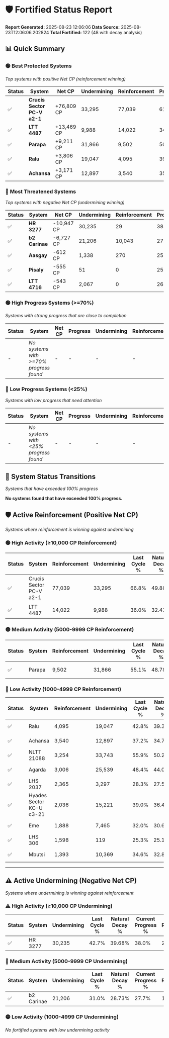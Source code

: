 # 🛡️ Fortified Status Report

**Report Generated:** 2025-08-23 12:06:06
**Data Source:** 2025-08-23T12:06:06.202824
**Total Fortified:** 122 (48 with decay analysis)

## 📊 Quick Summary

### 🟢 **Best Protected Systems**
*Top systems with positive Net CP (reinforcement winning)*

| Status | System | Net CP | Undermining | Reinforcement | Progress |
|--------|--------|--------|-------------|---------------|----------|
| ✅ | **Crucis Sector PC-V a2-1** | +76,809 CP | 33,295 | 77,039 | 61.7% |
| ✅ | **LTT 4487** | +13,469 CP | 9,988 | 14,022 | 34.5% |
| ✅ | **Parapa** | +9,211 CP | 31,866 | 9,502 | 50.2% |
| ✅ | **Ralu** | +3,806 CP | 19,047 | 4,095 | 39.9% |
| ✅ | **Achansa** | +3,171 CP | 12,897 | 3,540 | 35.2% |

### 🔴 **Most Threatened Systems**
*Top systems with negative Net CP (undermining winning)*

| Status | System | Net CP | Undermining | Reinforcement | Progress |
|--------|--------|--------|-------------|---------------|----------|
| ✅ | **HR 3277** | -10,947 CP | 30,235 | 29 | 38.0% |
| ✅ | **b2 Carinae** | -6,727 CP | 21,206 | 10,043 | 27.7% |
| ✅ | **Aasgay** | -612 CP | 1,338 | 270 | 25.7% |
| ✅ | **Pisaly** | -555 CP | 51 | 0 | 25.0% |
| ✅ | **LTT 4716** | -543 CP | 2,067 | 0 | 26.5% |

### 🟢 **High Progress Systems (>=70%)**
*Systems with strong progress that are close to completion*

| Status | System | Net CP | Progress | Undermining | Reinforcement |
|--------|--------|--------|----------|-------------|---------------|
| - | *No systems with >=70% progress found* | - | - | - | - |

### 🔴 **Low Progress Systems (<25%)**
*Systems with low progress that need attention*

| Status | System | Net CP | Progress | Undermining | Reinforcement |
|--------|--------|--------|----------|-------------|---------------|
| - | *No systems with <25% progress found* | - | - | - | - |
## 🔄 System Status Transitions
*Systems that have exceeded 100% progress*

**No systems found that have exceeded 100% progress.**

## 🛡️ Active Reinforcement (Positive Net CP)
*Systems where reinforcement is winning against undermining*

### 🟢 High Activity (≥10,000 CP Reinforcement)

| Status | System | Reinforcement | Undermining | Last Cycle % | Natural Decay % | Current Progress % | Current CP | Net CP | Activity |
|--------|--------|---------------|-------------|--------------|-----------------|-------------------|------------|--------|----------|
| ✅ | Crucis Sector PC-V a2-1 | 77,039 | 33,295 | 66.8% | 49.88% | 61.7% | 401,050 | +76,809 | 🟢 High Reinforcement |
| ✅ | LTT 4487 | 14,022 | 9,988 | 36.0% | 32.43% | 34.5% | 224,249 | +13,469 | 🟢 High Reinforcement |

### 🟡 Medium Activity (5000-9999 CP Reinforcement)

| Status | System | Reinforcement | Undermining | Last Cycle % | Natural Decay % | Current Progress % | Current CP | Net CP | Activity |
|--------|--------|---------------|-------------|--------------|-----------------|-------------------|------------|--------|----------|
| ✅ | Parapa | 9,502 | 31,866 | 55.1% | 48.78% | 50.2% | 326,300 | +9,211 | 🟡 Medium Reinforcement |

### 🔴 Low Activity (1000-4999 CP Reinforcement)

| Status | System | Reinforcement | Undermining | Last Cycle % | Natural Decay % | Current Progress % | Current CP | Net CP | Activity |
|--------|--------|---------------|-------------|--------------|-----------------|-------------------|------------|--------|----------|
| ✅ | Ralu | 4,095 | 19,047 | 42.8% | 39.31% | 39.9% | 259,349 | +3,806 | 🔵 Low Reinforcement |
| ✅ | Achansa | 3,540 | 12,897 | 37.2% | 34.71% | 35.2% | 228,800 | +3,171 | 🔵 Low Reinforcement |
| ✅ | NLTT 21088 | 3,254 | 33,743 | 55.9% | 50.23% | 50.7% | 329,550 | +3,047 | 🔵 Low Reinforcement |
| ✅ | Agarda | 3,006 | 25,539 | 48.4% | 44.09% | 44.5% | 289,250 | +2,685 | 🔵 Low Reinforcement |
| ✅ | LHS 2037 | 2,365 | 3,297 | 28.3% | 27.51% | 27.8% | 180,700 | +1,853 | 🔵 Low Reinforcement |
| ✅ | Hyades Sector KC-U c3-21 | 2,036 | 15,221 | 39.0% | 36.44% | 36.7% | 238,550 | +1,683 | 🔵 Low Reinforcement |
| ✅ | Eme | 1,888 | 7,465 | 32.0% | 30.67% | 30.9% | 200,850 | +1,482 | 🔵 Low Reinforcement |
| ✅ | LHS 306 | 1,598 | 119 | 25.3% | 25.14% | 25.3% | 164,450 | +1,047 | 🔵 Low Reinforcement |
| ✅ | Mbutsi | 1,393 | 10,369 | 34.6% | 32.84% | 33.0% | 214,500 | +1,021 | 🔵 Low Reinforcement |


---

## ⚠️ Active Undermining (Negative Net CP)
*Systems where undermining is winning against reinforcement*

### ⚠️ High Activity (≥10,000 CP Undermining)

| Status | System | Undermining | Last Cycle % | Natural Decay % | Current Progress % | Reinforcement | Current CP | Net CP | Activity |
|--------|--------|-------------|--------------|-----------------|-------------------|---------------|------------|--------|----------|
| ✅ | HR 3277 | 30,235 | 42.7% | 39.68% | 38.0% | 29 | 247,000 | -10,947 | ⚠️ High Undermining |

### 🔶 Medium Activity (5000-9999 CP Undermining)

| Status | System | Undermining | Last Cycle % | Natural Decay % | Current Progress % | Reinforcement | Current CP | Net CP | Activity |
|--------|--------|-------------|--------------|-----------------|-------------------|---------------|------------|--------|----------|
| ✅ | b2 Carinae | 21,206 | 31.0% | 28.73% | 27.7% | 10,043 | 180,049 | -6,727 | 🔶 Medium Undermining |

### 🟡 Low Activity (1000-4999 CP Undermining)

*No fortified systems with low undermining activity*
